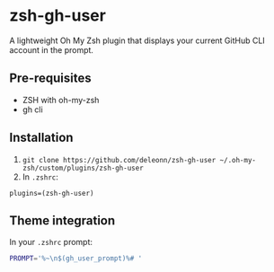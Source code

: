 # zsh-gh-user

A lightweight Oh My Zsh plugin that displays your current GitHub CLI account in the prompt.

## Pre-requisites

- ZSH with oh-my-zsh
- gh cli

## Installation

1. `git clone https://github.com/deleonn/zsh-gh-user ~/.oh-my-zsh/custom/plugins/zsh-gh-user`
2. In `.zshrc`:

```
plugins=(zsh-gh-user)
```


## Theme integration

In your `.zshrc` prompt:

```zsh
PROMPT='%~\n$(gh_user_prompt)%# '
```

